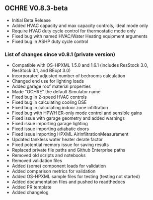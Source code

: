 ## OCHRE V0.8.3-beta

- Initial Beta Release
- Added HVAC capacity and max capacity controls, ideal mode only
- Require HVAC duty cycle control for thermostatic mode only
- Fixed bug with named HVAC/Water Heating equipment arguments
- Fixed bug in ASHP duty cycle control

### List of changes since v0.8.1 (private version)

- Compatible with OS-HPXML 1.5.0 and 1.6.1 (includes ResStock 3.0, ResStock 3.1, and BEopt 3.0)
- Incorporated adjusted number of bedrooms calculation
- Changed end use for lighting loads
- Added garage roof material properties
- Made "OCHRE" the default Simulator name
- Fixed bug in 2-speed HVAC controls
- Fixed bug in calculating cooling DSE
- Fixed bug in calculating indoor zone infiltration
- Fixed bug with HPWH ER-only mode control and sensible gains
- Fixed issue with garage geometry and added warnings
- Fixed issue importing garage lighting
- Fixed issue importing adiabatic doors
- Fixed issue importing HPXML AirInfiltrationMeasurement
- Updated tankless water heater derate factor
- Fixed potential memory issue for saving results
- Replaced private file paths and Github Enterprise paths
- Removed old scripts and notebooks
- Removed validation files
- Added (some) component loads for validation
- Added comparison metrics for validation
- Added OS-HPXML sample files for testing (testing not started)
- Added documentation files and pushed to readthedocs
- Added PR template
- Added changelog